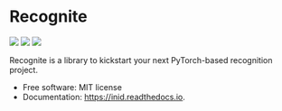 # Recognite


![](https://img.shields.io/pypi/v/inid.svg)
![](https://img.shields.io/travis/florisdf/inid.svg)
![](https://readthedocs.org/projects/inid/badge/?version=latest)


Recognite is a library to kickstart your next PyTorch-based recognition project.


* Free software: MIT license
* Documentation: https://inid.readthedocs.io.
